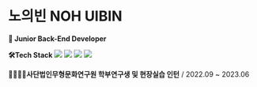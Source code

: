 # 노의빈 NOH UIBIN
**🌱 Junior Back-End Developer**

**🛠Tech Stack**
<img src="https://img.shields.io/badge/JAVA-007396?style=flat&logo=java&logoColor=white">
<img src="https://img.shields.io/badge/springboot-6DB33F?style=flat&logo=springboot&logoColor=white">
<img src="https://img.shields.io/badge/mariaDB-003545?style=flat&logo=mariaDB&logoColor=white">
<img src="https://img.shields.io/badge/aws-232F3E?style=flat&logo=aws&logoColor=white">


**👨‍👨‍👦‍👦사단법인무형문화연구원 학부연구생 및 현장실습 인턴** / 2022.09 ~ 2023.06
